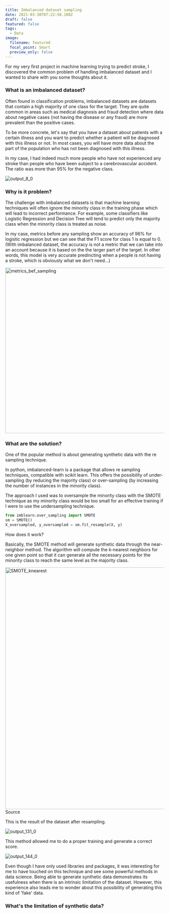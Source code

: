 ```yaml
---
title: Imbalanced dataset sampling
date: 2021-03-30T07:22:58.108Z
draft: false
featured: false
tags:
  - Data
image:
  filename: featured
  focal_point: Smart
  preview_only: false
---
```


For my very first project in machine learning trying to predict stroke, I discovered the common problem of handling imbalanced dataset and I wanted to share with you some thoughts about it. 

### What is an imbalanced dataset? 

Often found in classification problems, imbalanced datasets are datasets that contain a high majority of one class for the target. They are quite common in areas such as medical diagnosis and fraud detection where data about negative cases (not having the disease or any fraud) are more prevalent than the positive cases. 

To be more concrete, let's say that you have a dataset about patients with a certain illness and you want to predict whether a patient will be diagnosed with this illness or not. In most cases, you will have more data about the part of the population who has not been diagnosed with this illness. 

In my case, I had indeed much more people who have not experienced any stroke than people who have been subject to a cerebrovascular accident. The ratio was more than 95% for the negative class.

![output_8_0](https://user-images.githubusercontent.com/19218787/112954641-28656e00-9171-11eb-9796-5ddb4d790652.png)

### Why is it problem? 

The challenge with imbalanced datasets is that machine learning techniques will often ignore the minority class in the training phase which will lead to incorrect performance. For example, some classifiers like Logistic Regression and Decision Tree will tend to predict only the majority class when the minority class is treated as noise. 

In my case, metrics before any sampling show an accuracy of 96% for logistic regression but we can see that the F1 score for class 1 is equal to 0. (With imbalanced dataset, the accuracy is not a metric that we can take into an account because it is based on the the larger part of the target. In other words, this model is very accurate predincting when a people is not having a stroke, which is obviously what we don't need...)

<img width="526" alt="metrics_bef_sampling" src="https://user-images.githubusercontent.com/19218787/112955813-6616c680-9172-11eb-96bc-384a6217e96e.png">


### What are the solution? 

One of the popular method is about generating synthetic data with the re sampling technique. 

In python, imbalanced-learn is a package that allows re sampling techniques, compatible with scikit learn. This offers the possibility of under-sampling (by reducing the majority class) or over-sampling (by increasing the number of instances in the minority class). 

The approach I used was to oversample the minority class with the SMOTE technique as my minority class would be too small for an effective training if I were to use the undersampling technique. 

```python
from imblearn.over_sampling import SMOTE
sm = SMOTE()
X_oversampled, y_oversampled = sm.fit_resample(X, y)
```

How does it work? 

Basically, the SMOTE method will generate synthetic data through the near-neighbor method. The algorithm will compute the k-nearest neighbors for one given point so that it can generate all the necessary points for the minority class to reach the same level as the majority class. 

<img width="768" alt="SMOTE_knearest" src="https://user-images.githubusercontent.com/19218787/112955717-4ed7d900-9172-11eb-9611-816c4562fa24.png">
Source

This is the result of the dataset after resampling.

![output_131_0](https://user-images.githubusercontent.com/19218787/112955914-7a5ac380-9172-11eb-8cb4-96a3444f91ed.png)


This method allowed me to do a proper training and generate a correct score. 

![output_144_0](https://user-images.githubusercontent.com/19218787/112956518-21d7f600-9173-11eb-8632-8e665165f7c9.png)



Even though I have only used libraries and packages, it was interesting for me to have touched on this technique and see some powerful methods in data science. Being able to generate synthetic data demonstrates its usefulness when there is an intrinsic limitation of the dataset. However, this experience also leads me to wonder about this possibility of generating this kind of 'fake' data. 

### What's the limitation of synthetic data? 



